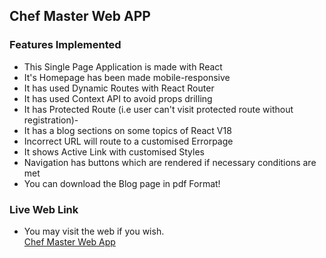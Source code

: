 ## Chef Master Web APP

### Features Implemented

- This Single Page Application is made with React
- It's Homepage has been made mobile-responsive
- It has used Dynamic Routes with React Router
- It has used Context API to avoid props drilling
- It has Protected Route (i.e user can't visit protected route without registration)-
- It has a blog sections on some topics of React V18
- Incorrect URL will route to a customised Errorpage
- It shows Active Link with customised Styles
- Navigation has buttons which are rendered if necessary conditions are met
- You can download the Blog page in pdf Format!

### Live Web Link

- You may visit the web if you wish.<br>
  [Chef Master Web App](https:///)
